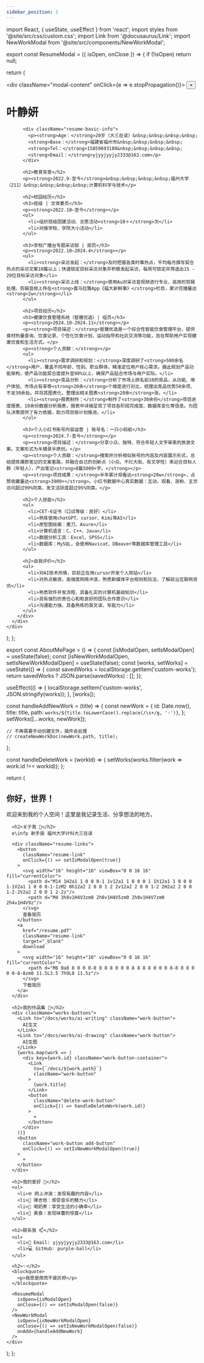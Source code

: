 ```yaml
---
sidebar_position: 1
---
```


import React, { useState, useEffect } from 'react';
import styles from '@site/src/css/custom.css';
import Link from '@docusaurus/Link';
import NewWorkModal from '@site/src/components/NewWorkModal';

export const ResumeModal = ({ isOpen, onClose }) => {
  if (!isOpen) return null;
  
  return (
    <div className="modal-overlay" onClick={onClose}>
      <div className="modal-content" onClick={e => e.stopPropagation()}>
        <button className="modal-close" onClick={onClose}>×</button>
        <div className="resume-content">
          <h1>叶静妍</h1>
          
          <div className="resume-basic-info">
            <p><strong>Age：</strong>20岁（大三在读）&nbsp;&nbsp;&nbsp;&nbsp;
            <strong>Base：</strong>福建省福州市&nbsp;&nbsp;&nbsp;&nbsp;
            <strong>Tel：</strong>15859693180&nbsp;&nbsp;&nbsp;&nbsp;
            <strong>Email：</strong>yjyyjyyjy2333@163.com</p>
          </div>

          <h2>教育背景</h2>
          <p><strong>2022.9-至今</strong>&nbsp;&nbsp;&nbsp;&nbsp;福州大学（211）&nbsp;&nbsp;&nbsp;&nbsp;计算机科学与技术</p>

          <h2>校园经历</h2>
          <h3>班级 | 文体委员</h3>
          <p><strong>2022.10—至今</strong></p>
          <ul>
            <li>组织班级团建活动、志愿活动<strong>10＋</strong>次</li>
            <li>对接学校、学院大小活动</li>
          </ul>

          <h3>学校广播台专题采访部 | 部员</h3>
          <p><strong>2022.10—2024.4</strong></p>
          <ul>
            <li><strong>采访发起：</strong>及时把握各类时事热点，平均每月撰写契合热点的采访文案10篇以上；快速锁定目标采访对象并积极发起采访，每周可锁定并筛选出15 - 20位目标采访对象</li>
            <li><strong>采访上线：</strong>使用Au对采访音视频进行专业、高效的剪辑处理。剪辑音频上传在<strong>喜马拉雅App《福大新鲜事》</strong>栏目，累计完播量达<strong>2w</strong></li>
          </ul>

          <h2>项目经历</h2>
          <h3>健康饮食管理系统（智膳优选）| 组员</h3>
          <p><strong>2024.10-2024.11</strong></p>
          <p><strong>项目描述：</strong>智膳优选是一个综合性智能饮食管理平台，提供食材热量查询、饮食记录、个性化饮食计划、运动指导和社区交流等功能，旨在帮助用户实现健康饮食和生活方式。</p>
          <p><strong>个人贡献：</strong></p>
          <ul>
            <li><strong>需求调研和规划：</strong>深度调研了<strong>500余名</strong>用户，覆盖不同年龄、性别、职业群体，精准定位用户核心需求。据此规划产品功能架构，使产品功能契合度提升至90%以上，确保产品贴合市场与用户实际。</li>
            <li><strong>竞品分析：</strong>分析了市场上排名前10的竞品，从功能、用户体验、市场占有率等<strong>20余</strong>个维度进行对比，梳理出竞品优势50余项、不足30余处。并将其图表化，整理出相关图表<strong>20余</strong>张。</li>
            <li><strong>报表制作：</strong>制作了<strong>30余份</strong>项目进度报表、10余份数据分析报表，报表中详细呈现了项目各阶段完成度、数据库变化等信息。为团队决策提供了有力依据，助力项目按计划推进。</li>
          </ul>

          <h3>个人小红书账号内容运营 | 账号名：一只小蚂蚁</h3>
          <p><strong>2024.7-至今</strong></p>
          <p><strong>项目描述：</strong>分享小众、独特、符合年轻人文字审美的旅游文案。文案形式为半摘录半原创。</p>
          <p><strong>个人贡献：</strong>搜索并分析相似账号的内容及内容展示形式，总结提炼爆款笔记的文案套路，并融合自己的创新点（小众、不烂大街、有文学性）来迎合目标人群（年轻人），产出笔记<strong>8篇5000+字。</strong></p>
          <p><strong>项目成果：</strong>半年累计观看达<strong>20w</strong>，点赞收藏量达<strong>3900+</strong>。小红书数据中心真实数据：互动、观看、涨粉、主页访问超过99%同类，发文活跃度超过95%同类。</p>

          <h2>个人技能</h2>
          <ul>
            <li>CET-6证书（口试等级：良好）</li>
            <li>熟练使用chatGPT、cursor、Kimi等AI</li>
            <li>原型图绘画：墨刀、Axure</li>
            <li>计算机语言：C、C++、Java</li>
            <li>数据分析工具：Excel、SPSS</li>
            <li>数据库：MySQL，会使用Navicat、DBeaver等数据库管理工具</li>
          </ul>

          <h2>自我评价</h2>
          <ul>
            <li>对AI技术热情，目前正在用cursor开发个人网站</li>
            <li>对热点敏感，高强度网络冲浪，熟悉新媒体平台规则和玩法，了解前沿互联网资讯</li>
            <li>熟悉软件开发流程，具备扎实的计算机基础知识</li>
            <li>具有强烈的责任心和和良好的团队合作意识</li>
            <li>沟通能力强，具备熟练的英文读、写能力</li>
          </ul>
        </div>
      </div>
    </div>
  );
};

export const AboutMePage = () => {
  const [isModalOpen, setIsModalOpen] = useState(false);
  const [isNewWorkModalOpen, setIsNewWorkModalOpen] = useState(false);
  const [works, setWorks] = useState(() => {
    const savedWorks = localStorage.getItem('custom-works');
    return savedWorks ? JSON.parse(savedWorks) : [];
  });
  
  useEffect(() => {
    localStorage.setItem('custom-works', JSON.stringify(works));
  }, [works]);

  const handleAddNewWork = (title) => {
    const newWork = {
      id: Date.now(),
      title: title,
      path: `works/${title.toLowerCase().replace(/\s+/g, '-')}`,
    };
    setWorks([...works, newWork]);
    
    // 不再需要手动创建文件，插件会处理
    // createNewWorkDoc(newWork.path, title);
  };

  const handleDeleteWork = (workId) => {
    setWorks(works.filter(work => work.id !== workId));
  };
  
  return (
    <div className="about-me-page">
      <h2>你好，世界！</h2>
      欢迎来到我的个人空间！这里是我记录生活、分享想法的地方。
      
      <h2>关于我 🌟</h2>
      e\infp 射手座 福州大学计科大三在读
      
      <div className="resume-links">
        <button 
          className="resume-link"
          onClick={() => setIsModalOpen(true)}
        >
          <svg width="16" height="16" viewBox="0 0 16 16" fill="currentColor">
            <path d="M14 1H2a1 1 0 0 0-1 1v12a1 1 0 0 0 1 1h12a1 1 0 0 0 1-1V2a1 1 0 0 0-1-1zM2 0h12a2 2 0 0 1 2 2v12a2 2 0 0 1-2 2H2a2 2 0 0 1-2-2V2a2 2 0 0 1 2-2z"/>
            <path d="M4 3h8v1H4V3zm0 2h8v1H4V5zm0 2h8v1H4V7zm0 2h4v1H4V9z"/>
          </svg>
          查看简历
        </button>
        <a 
          href="/resume.pdf" 
          className="resume-link" 
          target="_blank"
          download
        >
          <svg width="16" height="16" viewBox="0 0 16 16" fill="currentColor">
            <path d="M8 0a8 8 0 0 0-8 8 8 8 0 0 0 8 8 8 8 0 0 0 8-8 8 8 0 0 0-8-8zm0 11.5L3.5 7h9L8 11.5z"/>
          </svg>
          下载简历
        </a>
      </div>

      <h2>我的作品集 🎨</h2>
      <div className="works-buttons">
        <Link to="/docs/works/ai-writing" className="work-button">
          AI生文
        </Link>
        <Link to="/docs/works/ai-drawing" className="work-button">
          AI生图
        </Link>
        {works.map(work => (
          <div key={work.id} className="work-button-container">
            <Link
              to={`/docs/${work.path}`}
              className="work-button"
            >
              {work.title}
            </Link>
            <button
              className="delete-work-button"
              onClick={() => handleDeleteWork(work.id)}
            >
              ×
            </button>
          </div>
        ))}
        <button 
          className="work-button add-button"
          onClick={() => setIsNewWorkModalOpen(true)}
        >
          +
        </button>
      </div>

      <h2>我的爱好 🎯</h2>
      <ul>
        <li>🌐 网上冲浪：发现有趣的内容</li>
        <li>🎸 弹吉他：感受音乐的魅力</li>
        <li>🧋 喝奶茶：享受生活的小确幸</li>
        <li>🍜 美食：发现味蕾的惊喜</li>
      </ul>

      <h2>联系我 📫</h2>
      <ul>
        <li>💌 Email: yjyyjyyjy2333@163.com</li>
        <li>💻 GitHub: purple-ball</li>
      </ul>

      <h2>✨</h2>
      <blockquote>
        <p>我愿是雨而不是灰烬</p>
      </blockquote>

      <ResumeModal 
        isOpen={isModalOpen} 
        onClose={() => setIsModalOpen(false)} 
      />
      <NewWorkModal
        isOpen={isNewWorkModalOpen}
        onClose={() => setIsNewWorkModalOpen(false)}
        onAdd={handleAddNewWork}
      />
    </div>
  );
};

<AboutMePage /> 